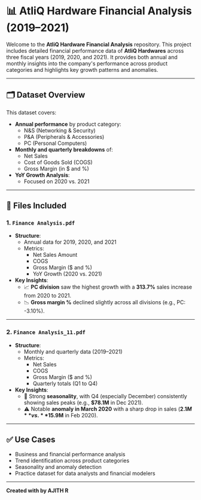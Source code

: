 # 📊 AtliQ Hardware Financial Analysis (2019–2021)

Welcome to the **AtliQ Hardware Financial Analysis** repository. This project includes detailed financial performance data of **AtliQ Hardwares** across three fiscal years (2019, 2020, and 2021). It provides both annual and monthly insights into the company's performance across product categories and highlights key growth patterns and anomalies.

---

## 🗂️ Dataset Overview

This dataset covers:

- **Annual performance** by product category:  
  - N&S (Networking & Security)  
  - P&A (Peripherals & Accessories)  
  - PC (Personal Computers)
- **Monthly and quarterly breakdowns** of:  
  - Net Sales  
  - Cost of Goods Sold (COGS)  
  - Gross Margin (in $ and %)
- **YoY Growth Analysis**:  
  - Focused on 2020 vs. 2021

---

## 📁 Files Included

### 1. `Finance Analysis.pdf`
- **Structure**:
  - Annual data for 2019, 2020, and 2021
  - Metrics:  
    - Net Sales Amount  
    - COGS  
    - Gross Margin ($ and %)  
    - YoY Growth (2020 vs. 2021)
- **Key Insights**:
  - 📈 **PC division** saw the highest growth with a **313.7%** sales increase from 2020 to 2021.
  - 📉 **Gross margin %** declined slightly across all divisions (e.g., PC: -3.10%).

---

### 2. `Finance Analysis_11.pdf`
- **Structure**:
  - Monthly and quarterly data (2019–2021)
  - Metrics:
    - Net Sales  
    - COGS  
    - Gross Margin ($ and %)  
    - Quarterly totals (Q1 to Q4)
- **Key Insights**:
  - 📆 Strong **seasonality**, with Q4 (especially December) consistently showing sales peaks (e.g., **$78.1M** in Dec 2021).
  - ⚠️ Notable **anomaly in March 2020** with a sharp drop in sales (**$2.1M** vs. **$15.9M** in Feb 2020).

---

## ✅ Use Cases

- Business and financial performance analysis
- Trend identification across product categories
- Seasonality and anomaly detection
- Practice dataset for data analysts and financial modelers

---

**Created with by AJITH R**

